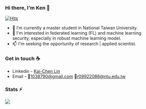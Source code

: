 ### Hi there, I'm Ken  👋
[![Hits](https://hits.seeyoufarm.com/api/count/incr/badge.svg?url=https%3A%2F%2Fgithub.com%2FKaiChen1008&count_bg=%2379C83D&title_bg=%23555555&icon=&icon_color=%23E7E7E7&title=hits&edge_flat=false)](https://hits.seeyoufarm.com)


- 🔭  I’m currently a master student in National Taiwan University.
- 🚀  I'm interested in federated learning (FL) and machine learning security, especially in robust machine learning model.
- 📫  I'm seeking the opportunity of research | applied scientist. 

### Get in touch ☕
* Linkedin - [Kai-Chen Lin](www.linkedin.com/in/kaichen-lin-430b0a168)
* Email - 📮[1038790@gmail.com](1038790@gmail.com) 📮[r09922086@ntu.edu.tw](r09922086@ntu.edu.tw)


### Stats ⚡️
![](https://github-readme-stats.vercel.app/api?username=KaiChen1008&show_icons=true&hide=contribs&theme=radical)
